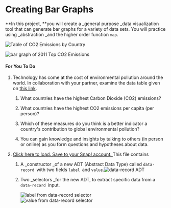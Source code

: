 # Creating Bar Graphs

**In this project, **you will create a _general purpose _data visualization tool that can generate bar graphs for a variety of data sets. You will practice using _abstraction _and the higher order function `map`.  


![](https://bjc.edc.org/bjc-r/img/3-lists/BarGraph_img/CO2Table.png "Table of CO2 Emissions by Country")

![](https://bjc.edc.org/bjc-r/img/3-lists/BarGraph_img/BarGraphAnimation.gif "bar graph of 2011 Top CO2 Emissions")

#### For You To Do 

1. Technology has come at the cost of environmental pollution around the world. In collaboration with your partner, examine the data table given on [this link](http://www.ucsusa.org/global_warming/science_and_impacts/science/each-countrys-share-of-co2.html#.WVqJI9PytE5).

   1. What countries have the highest Carbon Dioxide \(CO2\) emissions?
   2. What countries have the highest CO2 emissions per capita \(per person\)?

   3. Which of these measures do you think is a better indicator a country's contribution to global environmental pollution?

   4. You can gain knowledge and insights by talking to others \(in person or online\) as you form questions and hypotheses about data.

2. [Click here to load. Save to your Snap! account. ](http://snap.berkeley.edu/snapsource/snap.html#open:https://bjc.edc.org/bjc-r/prog/3-lists/U3L4-BarGraph.xml)This file contains

   1. A _constructor _of a new ADT \(Abstract Data Type\) called `data-record `with two fields `label `and `value`.![](https://bjc.edc.org/bjc-r/img/3-lists/BarGraph_img/datalabelvaluewithResult.png "data-record ADT")

   2. Two _selectors _for the new ADT, to extract specific data from a `data-record `input. 

      ![](https://bjc.edc.org/bjc-r/img/3-lists/BarGraph_img/getlabelwithResult.png "label from data-record selector")  
      ![](https://bjc.edc.org/bjc-r/img/3-lists/BarGraph_img/getvaluewithResult.png "value from data-record selector")

  



